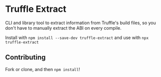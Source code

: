 # Truffle Extract

CLI and library tool to extract information from Truffle's build files, so you don't have to manually extract the ABI on every compile.

Install with `npm install --save-dev truffle-extract` and use with `npx truffle-extract`

## Contributing

Fork or clone, and then `npm install`!
